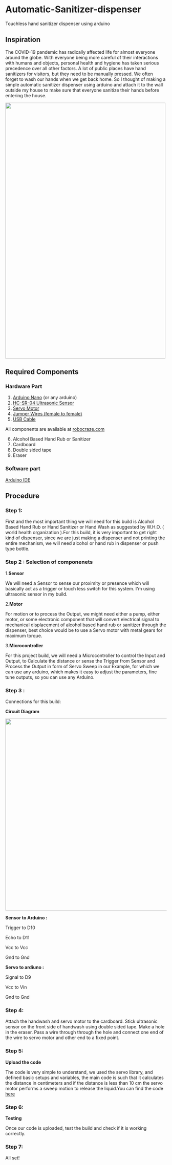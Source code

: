 # Automatic-Sanitizer-dispenser
Touchless hand sanitizer dispenser using arduino
## Inspiration

The COVID-19 pandemic has radically affected life for almost everyone around the globe. With everyone being more careful of their interactions with humans and objects, personal health and hygiene has taken serious precedence over all other factors. A lot of public places have hand sanitizers for visitors, but they need to be manually pressed. We often forget to wash our hands when we get back home. So I thought of making a simple automatic sanitizer dispenser using arduino and attach it to the wall outside my house to make sure that everyone sanitize their hands before entering the house.

<img src="https://user-images.githubusercontent.com/86705933/132134467-fcaaf395-ea5d-4f65-baca-2d8873bed81e.jpeg" width="500" height="800">


## Required Components

### Hardware Part

1. [Arduino Nano](https://robocraze.com/products/nano-development-board-compatible-with-arduino?_pos=7&_sid=fafa0c1c3&_ss=r) (or any arduino)
2. [HC-SR-04 Ultrasonic Sensor](https://robocraze.com/products/hc-sr-04-ultrasonic-sensor?_pos=3&_sid=c7cdfbbd6&_ss=r)
3. [Servo Motor](https://robocraze.com/products/futaba-s3003-servo-motor-for-robots-arduino-3-2kg-cm?_pos=13&_sid=a142c7da6&_ss=r)
4. [Jumper Wires (female to female)](https://robocraze.com/products/f2f-jumper-wires-20cm-20pcs?_pos=2&_sid=72bfa5d03&_ss=r)
5. [USB Cable](https://robocraze.com/products/mini-usb-cable-0-5-metre-color-may-vary?_pos=6&_sid=bd4c14d58&_ss=r)


All components are available at [robocraze.com](https://robocraze.com/?gclid=Cj0KCQjwssyJBhDXARIsAK98ITR4nOIF_-zTxVKThoI9Ret7xPFfAK0UV2AdgacZscuqkc2oy0G1ehAaAjpCEALw_wcB)

6. Alcohol Based Hand Rub or Sanitizer
7. Cardboard
8. Double sided tape
9. Eraser

### Software part

  [Arduino IDE](https://www.arduino.cc/en/software)


## Procedure
### Step 1:
First and the most important thing we will need for this build is Alcohol Based Hand Rub or Hand Sanitizer or Hand Wash as suggested by W.H.O. ( world health organization ).For this build, it is very important to get right kind of dispenser, since we are just making a dispenser and not printing the entire mechanism, we will need alcohol or hand rub in dispenser or push type bottle.
### Step 2 : Selection of componenets


1.**Sensor**

We will need a Sensor to sense our proximity or presence which will basically act as a trigger or touch less switch for this system. I'm using ultrasonic sensor in my build.

2.**Motor**

For motion or to process the Output, we might need either a pump, either motor, or some electronic component that will convert electrical signal to mechanical displacement of alcohol based hand rub or sanitizer through the dispenser, best choice would be to use a Servo motor with metal gears for maximum torque.

3.**Microcontroller**

For this project build, we will need a Microcontroller to control the Input and Output, to Calculate the distance or sense the Trigger from Sensor and Process the Output in form of Servo Sweep in our Example, for which we can use any arduino, which makes it easy to adjust the parameters, fine tune outputs, so you can use any Arduino.
### Step 3 :

Connections for this build:

**Circuit Diagram**

<img src="https://hackster.imgix.net/uploads/attachments/1102185/3_imxAl8QleS.png?auto=compress%2Cformat&w=1280&h=960&fit=max" width="600" height="600">

**Sensor to Arduino :**

Trigger to D10

Echo to D11

Vcc to Vcc

Gnd to Gnd

**Servo to ardiuno :**

Signal to D9

Vcc to Vin

Gnd to Gnd

### Step 4:

Attach the handwash and servo motor to the cardboard. Stick ultrasonic sensor on the front side of handwash using double sided tape. Make a hole in the eraser. Pass a wire through through the hole and connect one end of the wire to servo motor and other end to a fixed point.

### Step 5:

**Upload the code**

The code is very simple to understand, we used the servo library, and defined basic setups and variables, the main code is such that it calculates the distance in centimeters and if the distance is less than 10 cm the servo motor performs a sweep motion to release the liquid.You can find the code [here](https://github.com/Sameeksha-Pai-K/Automatic-Sanitizer-dispenser/blob/main/Code.ino)

### Step 6:

**Testing**

Once our code is uploaded, test the build and check if it is working correctly.

### Step 7:

All set!

